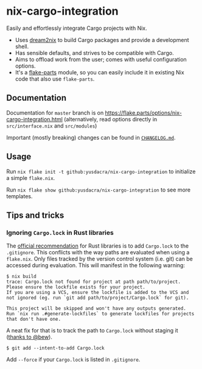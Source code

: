 # nix-cargo-integration

Easily and effortlessly integrate Cargo projects with Nix.

- Uses [dream2nix](https://github.com/nix-community/dream2nix) to build Cargo packages and provide a development shell.
- Has sensible defaults, and strives to be compatible with Cargo.
- Aims to offload work from the user; comes with useful configuration options.
- It's a [flake-parts](https://github.com/hercules-ci/flake-parts) module, so you can easily include it in existing Nix code that also use `flake-parts`.

## Documentation

Documentation for `master` branch is on https://flake.parts/options/nix-cargo-integration.html
(alternatively, read options directly in `src/interface.nix` and `src/modules`)

Important (mostly breaking) changes can be found in [`CHANGELOG.md`](./CHANGELOG.md).

## Usage

Run `nix flake init -t github:yusdacra/nix-cargo-integration` to initialize a simple `flake.nix`.

Run `nix flake show github:yusdacra/nix-cargo-integration` to see more templates.

## Tips and tricks

### Ignoring `Cargo.lock` in Rust libraries

The [official recommendation](https://doc.rust-lang.org/cargo/guide/cargo-toml-vs-cargo-lock.html)
for Rust libraries is to add `Cargo.lock` to the `.gitignore`. This conflicts
with the way paths are evaluated when using a `flake.nix`. Only files tracked
by the version control system (i.e. git) can be accessed during evaluation.
This will manifest in the following warning:
```console
$ nix build
trace: Cargo.lock not found for project at path path/to/project.
Please ensure the lockfile exists for your project.
If you are using a VCS, ensure the lockfile is added to the VCS and not ignored (eg. run `git add path/to/project/Cargo.lock` for git).

This project will be skipped and won't have any outputs generated.
Run `nix run .#generate-lockfiles` to generate lockfiles for projects that don't have one.
```

A neat fix for that is to track the path to `Cargo.lock` without staging it
([thanks to @bew](https://github.com/yusdacra/nix-cargo-integration/issues/46#issuecomment-962589582)).
```console
$ git add --intent-to-add Cargo.lock
```
Add `--force` if your `Cargo.lock` is listed in `.gitignore`.
